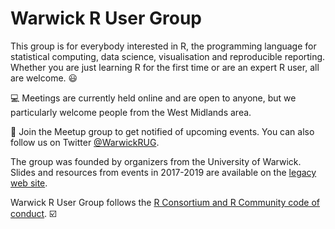 # Warwick R User Group

This group is for everybody interested in R, the programming language for statistical computing, data science, visualisation and reproducible reporting. Whether you are just learning R for the first time or are an expert R user, all are welcome. 😃

💻 Meetings are currently held online and are open to anyone, but we particularly welcome people from the West Midlands area.

📆 Join the Meetup group to get notified of upcoming events. You can also follow us on Twitter [@WarwickRUG](https://twitter.com/WarwickRUG).

The group was founded by organizers from the University of Warwick. Slides and resources from events in 2017-2019 are available on the [legacy web site](http://warwick.ac.uk/wrug).

Warwick R User Group follows the [R Consortium and R Community code of conduct](https://wiki.r-consortium.org/view/R_Consortium_and_the_R_Community_Code_of_Conduct). ☑️
